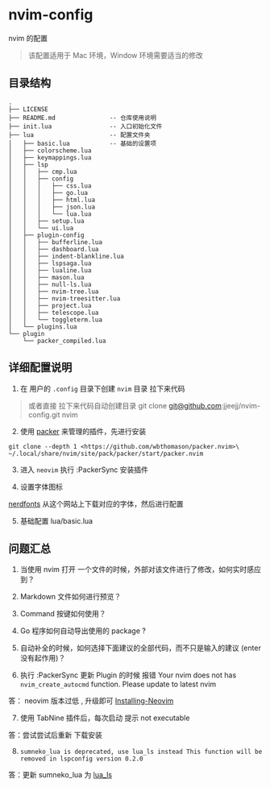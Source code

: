 # nvim-config

nvim 的配置

> 该配置适用于 Mac 环境，Window 环境需要适当的修改

## 目录结构

```
.
├── LICENSE 
├── README.md               -- 仓库使用说明
├── init.lua                -- 入口初始化文件
├── lua                     -- 配置文件夹
│   ├── basic.lua           -- 基础的设置项
│   ├── colorscheme.lua
│   ├── keymappings.lua
│   ├── lsp
│   │   ├── cmp.lua
│   │   ├── config
│   │   │   ├── css.lua
│   │   │   ├── go.lua
│   │   │   ├── html.lua
│   │   │   ├── json.lua
│   │   │   └── lua.lua
│   │   ├── setup.lua
│   │   └── ui.lua
│   ├── plugin-config
│   │   ├── bufferline.lua
│   │   ├── dashboard.lua
│   │   ├── indent-blankline.lua
│   │   ├── lspsaga.lua
│   │   ├── lualine.lua
│   │   ├── mason.lua
│   │   ├── null-ls.lua
│   │   ├── nvim-tree.lua
│   │   ├── nvim-treesitter.lua
│   │   ├── project.lua
│   │   ├── telescope.lua
│   │   └── toggleterm.lua
│   └── plugins.lua
└── plugin
    └── packer_compiled.lua
```

## 详细配置说明

1. 在 用户的  `.config`  目录下创建 `nvim` 目录 拉下来代码

> 或者直接 拉下来代码自动创建目录 git clone git@github.com:jjeejj/nvim-config.git nvim

2. 使用  [packer](https://github.com/wbthomason/packer.nvim) 来管理的插件，先进行安装

`git clone --depth 1 <https://github.com/wbthomason/packer.nvim>\
 ~/.local/share/nvim/site/pack/packer/start/packer.nvim`

3. 进入 `neovim` 执行 :PackerSync 安装插件

4. 设置字体图标

[nerdfonts](https://www.nerdfonts.com/font-downloads) 从这个网站上下载对应的字体，然后进行配置

5. 基础配置 lua/basic.lua



## 问题汇总

1. 当使用 nvim 打开 一个文件的时候，外部对该文件进行了修改，如何实时感应到？

2. Markdown 文件如何进行预览？

3. Command 按键如何使用？

4. Go 程序如何自动导出使用的 package ?

5. 自动补全的时候，如何选择下面建议的全部代码，而不只是输入的建议 (enter 没有起作用)？

6. 执行 :PackerSync 更新 Plugin 的时候 报错 Your nvim does not has `nvim_create_autocmd` function. Please update to latest nvim

答： neovim 版本过低 , 升级即可 [Installing-Neovim](https://github.com/neovim/neovim/wiki/Installing-Neovim)

7. 使用 TabNine 插件后，每次启动 提示 not executable

答：尝试尝试后重新 下载安装

8. `sumneko_lua is deprecated, use lua_ls instead This function will be removed in lspconfig version 0.2.0`

答：更新 sumneko_lua 为 [lua_ls](https://github.com/neovim/nvim-lspconfig/blob/master/doc/server_configurations.md#lua_ls)

